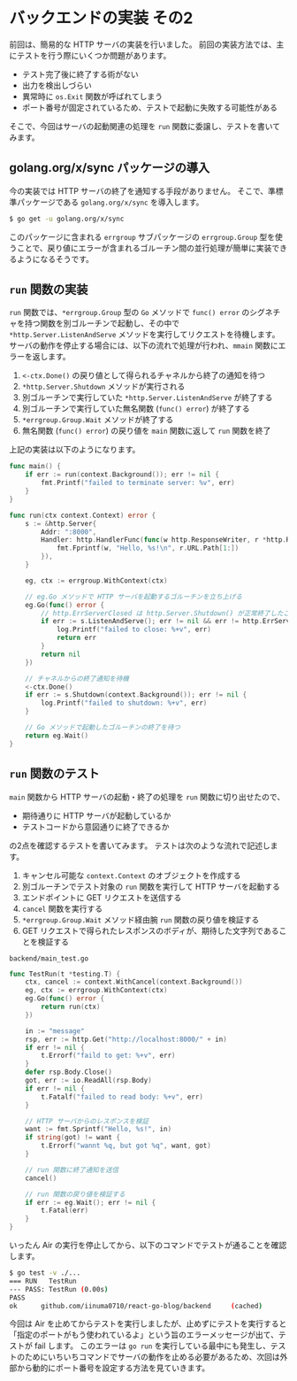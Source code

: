 # バックエンドの実装 その2
前回は、簡易的な HTTP サーバの実装を行いました。
前回の実装方法では、主にテストを行う際にいくつか問題があります。

- テスト完了後に終了する術がない
- 出力を検出しづらい
- 異常時に ```os.Exit``` 関数が呼ばれてしまう
- ポート番号が固定されているため、テストで起動に失敗する可能性がある

そこで、今回はサーバの起動関連の処理を ```run``` 関数に委譲し、テストを書いてみます。

## golang.org/x/sync パッケージの導入
今の実装では HTTP サーバの終了を通知する手段がありません。
そこで、準標準パッケージである ```golang.org/x/sync``` を導入します。

```bash
$ go get -u golang.org/x/sync
```

このパッケージに含まれる ```errgroup``` サブパッケージの ```errgroup.Group``` 型を使うことで、戻り値にエラーが含まれるゴルーチン間の並行処理が簡単に実装できるようになるそうです。

## ```run``` 関数の実装
```run``` 関数では、```*errgroup.Group``` 型の ```Go``` メソッドで ```func() error``` のシグネチャを持つ関数を別ゴルーチンで起動し、その中で ```*http.Server.ListenAndServe``` メソッドを実行してリクエストを待機します。
サーバの動作を停止する場合には、以下の流れで処理が行われ、```mmain``` 関数にエラーを返します。

1. ```<-ctx.Done()``` の戻り値として得られるチャネルから終了の通知を待つ
2. ```*http.Server.Shutdown``` メソッドが実行される
3. 別ゴルーチンで実行していた ```*http.Server.ListenAndServe``` が終了する
4. 別ゴルーチンで実行していた無名関数 (```func() error```) が終了する
5. ```*errgroup.Group.Wait``` メソッドが終了する
6. 無名関数 (```func() error```) の戻り値を ```main``` 関数に返して ```run``` 関数を終了

上記の実装は以下のようになります。

```go
func main() {
	if err := run(context.Background()); err != nil {
		fmt.Printf("failed to terminate server: %v", err)
	}
}

func run(ctx context.Context) error {
	s := &http.Server{
		Addr: ":8000",
		Handler: http.HandlerFunc(func(w http.ResponseWriter, r *http.Request) {
			fmt.Fprintf(w, "Hello, %s!\n", r.URL.Path[1:])
		}),
	}

	eg, ctx := errgroup.WithContext(ctx)

	// eg.Go メソッドで HTTP サーバを起動するゴルーチンを立ち上げる
	eg.Go(func() error {
		// http.ErrServerClosed は http.Server.Shutdown() が正常終了したことを示すエラー
		if err := s.ListenAndServe(); err != nil && err != http.ErrServerClosed {
			log.Printf("failed to close: %+v", err)
			return err
		}
		return nil
	})

	// チャネルからの終了通知を待機
	<-ctx.Done()
	if err := s.Shutdown(context.Background()); err != nil {
		log.Printf("failed to shutdown: %+v", err)
	}

	// Go メソッドで起動したゴルーチンの終了を待つ
	return eg.Wait()
}
```

## ```run``` 関数のテスト
```main``` 関数から HTTP サーバの起動・終了の処理を ```run``` 関数に切り出せたので、

- 期待通りに HTTP サーバが起動しているか
- テストコードから意図通りに終了できるか

の2点を確認するテストを書いてみます。
テストは次のような流れで記述します。

1. キャンセル可能な ```context.Context``` のオブジェクトを作成する
2. 別ゴルーチンでテスト対象の ```run``` 関数を実行して HTTP サーバを起動する
3. エンドポイントに GET リクエストを送信する
4. ```cancel``` 関数を実行する
5. ```*errgroup.Group.Wait``` メソッド経由腕 ```run``` 関数の戻り値を検証する
6. GET リクエストで得られたレスポンスのボディが、期待した文字列であることを検証する

```backend/main_test.go```
```go
func TestRun(t *testing.T) {
	ctx, cancel := context.WithCancel(context.Background())
	eg, ctx := errgroup.WithContext(ctx)
	eg.Go(func() error {
		return run(ctx)
	})

	in := "message"
	rsp, err := http.Get("http://localhost:8000/" + in)
	if err != nil {
		t.Errorf("faild to get: %+v", err)
	}
	defer rsp.Body.Close()
	got, err := io.ReadAll(rsp.Body)
	if err != nil {
		t.Fatalf("failed to read body: %+v", err)
	}

	// HTTP サーバからのレスポンスを検証
	want := fmt.Sprintf("Hello, %s!", in)
	if string(got) != want {
		t.Errorf("wannt %q, but got %q", want, got)
	}

	// run 関数に終了通知を送信
	cancel()

	// run 関数の戻り値を検証する
	if err := eg.Wait(); err != nil {
		t.Fatal(err)
	}
}
```

いったん Air の実行を停止してから、以下のコマンドでテストが通ることを確認します。

```bash
$ go test -v ./...
=== RUN   TestRun
--- PASS: TestRun (0.00s)
PASS
ok      github.com/iinuma0710/react-go-blog/backend     (cached)
```

今回は Air を止めてからテストを実行しましたが、止めずにテストを実行すると「指定のポートがもう使われているよ」という旨のエラーメッセージが出て、テストが fail します。
このエラーは ```go run``` を実行している最中にも発生し、テストのためにいちいちコマンドでサーバの動作を止める必要があるため、次回は外部から動的にポート番号を設定する方法を見ていきます。